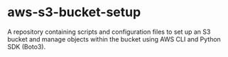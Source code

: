 # aws-s3-bucket-setup
A repository containing scripts and configuration files to set up an S3 bucket and manage objects within the bucket using AWS CLI and Python SDK (Boto3).

